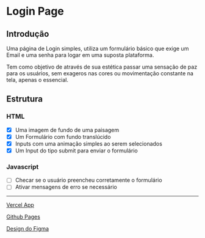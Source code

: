# Login Page

<h2>Introdução</h2>

<p>Uma página de Login simples, utiliza um formulário básico que exige um Email e uma senha para logar em uma suposta plataforma. </p>
<p>Tem como objetivo de através de sua estética passar uma sensação de paz para os usuários, sem exageros nas cores ou movimentação constante na tela, apenas o essencial.</p>

<h2>Estrutura</h2>

<h3>HTML</h3>

- [X] Uma imagem de fundo de uma paisagem
- [X] Um Formulário com fundo translúcido
- [X] Inputs com uma animação simples ao serem selecionados
- [X] Um Input do tipo submit para enviar o formulário

<h3> Javascript</h3>

- [ ] Checar se o usuário preencheu corretamente o formulário
- [ ] Ativar mensagens de erro se necessário
<hr>

<p><a href="https://login-page-beryl-zeta.vercel.app/" target="_blank">Vercel App</a></p>
<p><a href="https://caciodavi.github.io/Login-Page/" target="_blank"> Github Pages</a></p>
<p><a href="https://www.figma.com/design/k4az9MHKqcbXHWkjfpLMlU/Login-Page?node-id=0-1&t=mhAFQPyyH23E0VNR-1" target="_blank">Design do Figma</a></p>




